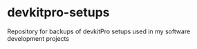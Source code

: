 # devkitpro-setups
Repository for backups of devkitPro setups used in my software development projects
